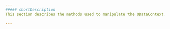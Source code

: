 ```yaml
---
##### shortDescription
This section describes the methods used to manipulate the ODataContext.

---
```

